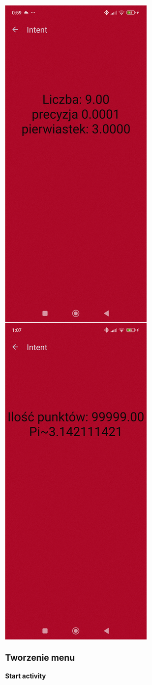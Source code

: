![1.jpg](app/src/main/res/drawable/1.jpg)
![2.jpg](app/src/main/res/drawable/2.jpg)
# Tworzenie menu
## Start activity
